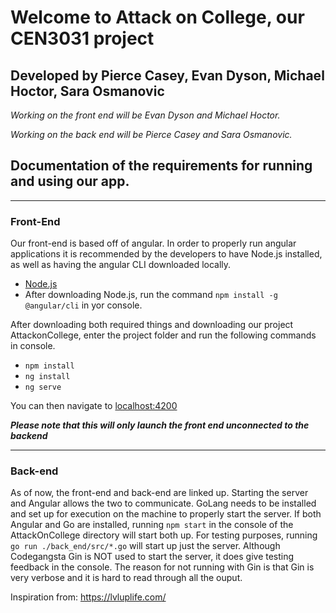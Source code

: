 # Welcome to Attack on College, our CEN3031 project

## Developed by Pierce Casey, Evan Dyson, Michael Hoctor, Sara Osmanovic

*Working on the front end will be Evan Dyson and Michael Hoctor.*

*Working on the back end will be Pierce Casey and Sara Osmanovic.*

## Documentation of the requirements for running and using our app.
---
### Front-End
Our front-end is based off of angular. 
In order to properly run angular applications it is recommended by the developers to have Node.js installed, as well as having the angular CLI downloaded locally.

* [Node.js](https://nodejs.org/en)
* After downloading Node.js, run the command ``` npm install -g @angular/cli ``` in yor console.

After downloading both required things and downloading our project AttackonCollege, enter the project folder and run the following commands in console.

* ``` npm install ```
* ``` ng install ```
* ``` ng serve ```

You can then navigate to [localhost:4200](http://localhost:4200)

***Please note that this will only launch the front end unconnected to the backend***

---
### Back-end

As of now, the front-end and back-end are linked up. Starting the server and Angular allows the two to communicate. GoLang needs to be installed and set up for execution on the machine to properly start the server. If both Angular and Go are installed, running ```npm start``` in the console of the AttackOnCollege directory will start both up. For testing purposes, running ```go run ./back_end/src/*.go``` will start up just the server. Although Codegangsta Gin is NOT used to start the server, it does give testing feedback in the console. The reason for not running with Gin is that Gin is very verbose and it is hard to read through all the ouput.

Inspiration from: https://lvluplife.com/

